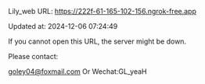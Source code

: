 Lily_web URL: https://222f-61-165-102-156.ngrok-free.app

Updated at: 2024-12-06 07:24:49

If you cannot open this URL, the server might be down.

Please contact: 

goley04@foxmail.com Or Wechat:GL_yeaH